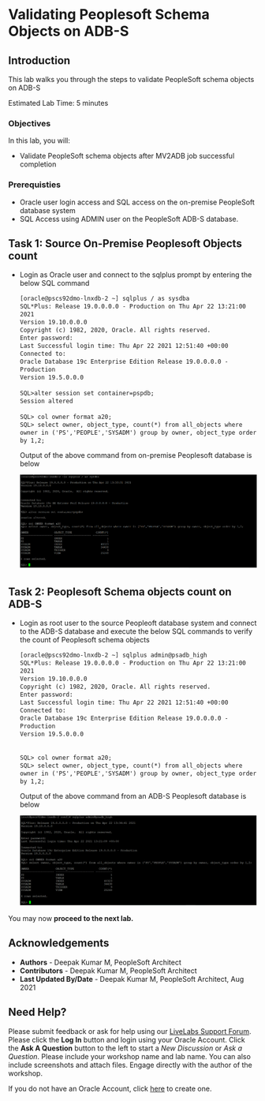 # Validating Peoplesoft Schema Objects on ADB-S

## Introduction

This lab walks you through the steps to validate PeopleSoft schema objects on ADB-S

Estimated Lab Time: 5 minutes


### Objectives

In this lab, you will:
* Validate PeopleSoft schema objects after MV2ADB job successful completion


### Prerequisties
* Oracle user login access and SQL access on the on-premise PeopleSoft database system
* SQL Access using ADMIN user on the PeopleSoft ADB-S database.


## Task 1: Source On-Premise Peoplesoft Objects count

* Login as Oracle user and connect to the sqlplus prompt by entering the below SQL command

    ```
    [oracle@pscs92dmo-lnxdb-2 ~] sqlplus / as sysdba
    SQL*Plus: Release 19.0.0.0.0 - Production on Thu Apr 22 13:21:00 2021
    Version 19.10.0.0.0
    Copyright (c) 1982, 2020, Oracle. All rights reserved.
    Enter password:
    Last Successful login time: Thu Apr 22 2021 12:51:40 +00:00
    Connected to:
    Oracle Database 19c Enterprise Edition Release 19.0.0.0.0 - Production
    Version 19.5.0.0.0

    SQL>alter session set container=pspdb;
    Session altered

    SQL> col owner format a20;
    SQL> select owner, object_type, count(*) from all_objects where owner in ('PS','PEOPLE','SYSADM') group by owner, object_type order by 1,2;

    ```
    Output of the above command from on-premise Peoplesoft database is below

    ![](./images/source-db.png "")


## Task 2: Peoplesoft Schema objects count on ADB-S

* Login as root user to the source Peopleoft database system and connect to the ADB-S database and execute the below SQL commands to verify the count of Peoplesoft schema objects

    ```
    [oracle@pscs92dmo-lnxdb-2 ~] sqlplus admin@psadb_high
    SQL*Plus: Release 19.0.0.0.0 - Production on Thu Apr 22 13:21:00 2021
    Version 19.10.0.0.0
    Copyright (c) 1982, 2020, Oracle. All rights reserved.
    Enter password:
    Last Successful login time: Thu Apr 22 2021 12:51:40 +00:00
    Connected to:
    Oracle Database 19c Enterprise Edition Release 19.0.0.0.0 - Production
    Version 19.5.0.0.0

        
    SQL> col owner format a20;
    SQL> select owner, object_type, count(*) from all_objects where owner in ('PS','PEOPLE','SYSADM') group by owner, object_type order by 1,2;

    ```
    Output of the above command from an ADB-S Peoplesoft database is below

    ![](./images/target-db.png "")



You may now **proceed to the next lab.**

## Acknowledgements
* **Authors** - Deepak Kumar M, PeopleSoft Architect
* **Contributors** - Deepak Kumar M, PeopleSoft Architect
* **Last Updated By/Date** - Deepak Kumar M, PeopleSoft Architect, Aug 2021





## Need Help?
Please submit feedback or ask for help using our [LiveLabs Support Forum](https://community.oracle.com/tech/developers/categories/Migrate%20SaaS%20to%20OCI). Please click the **Log In** button and login using your Oracle Account. Click the **Ask A Question** button to the left to start a *New Discussion* or *Ask a Question*.  Please include your workshop name and lab name.  You can also include screenshots and attach files.  Engage directly with the author of the workshop.

If you do not have an Oracle Account, click [here](https://profile.oracle.com/myprofile/account/create-account.jspx) to create one.



